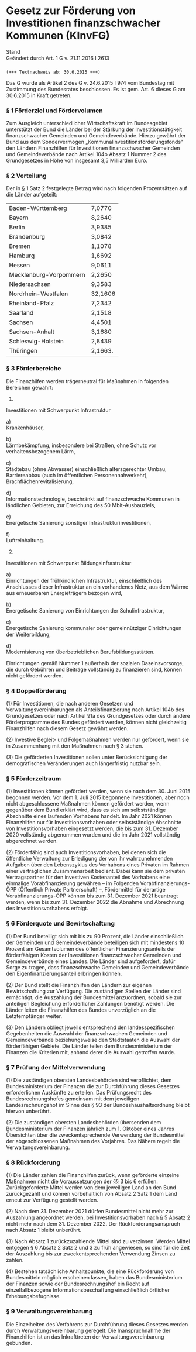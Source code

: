Gesetz zur Förderung von Investitionen finanzschwacher Kommunen (KInvFG)
========================================================================

Stand  
Geändert durch Art. 1 G v. 21.11.2016 I 2613

### 

```
(+++ Textnachweis ab: 30.6.2015 +++)
```

Das G wurde als Artikel 2 des G v. 24.6.2015 I 974 vom Bundestag mit Zustimmung des Bundesrates beschlossen. Es ist gem. Art. 6 dieses G am 30.6.2015 in Kraft getreten.

### § 1 Förderziel und Fördervolumen

Zum Ausgleich unterschiedlicher Wirtschaftskraft im Bundesgebiet unterstützt der Bund die Länder bei der Stärkung der Investitionstätigkeit finanzschwacher Gemeinden und Gemeindeverbände. Hierzu gewährt der Bund aus dem Sondervermögen „Kommunalinvestitionsförderungsfonds“ den Ländern Finanzhilfen für Investitionen finanzschwacher Gemeinden und Gemeindeverbände nach Artikel 104b Absatz 1 Nummer 2 des Grundgesetzes in Höhe von insgesamt 3,5 Milliarden Euro.

### § 2 Verteilung

Der in § 1 Satz 2 festgelegte Betrag wird nach folgenden Prozentsätzen auf die Länder aufgeteilt:

|                        |         |
|------------------------|---------|
| Baden-Württemberg      | 7,0770  |
| Bayern                 | 8,2640  |
| Berlin                 | 3,9385  |
| Brandenburg            | 3,0842  |
| Bremen                 | 1,1078  |
| Hamburg                | 1,6692  |
| Hessen                 | 9,0611  |
| Mecklenburg-Vorpommern | 2,2650  |
| Niedersachsen          | 9,3583  |
| Nordrhein-Westfalen    | 32,1606 |
| Rheinland-Pfalz        | 7,2342  |
| Saarland               | 2,1518  |
| Sachsen                | 4,4501  |
| Sachsen-Anhalt         | 3,1680  |
| Schleswig-Holstein     | 2,8439  |
| Thüringen              | 2,1663. |

### § 3 Förderbereiche

Die Finanzhilfen werden trägerneutral für Maßnahmen in folgenden Bereichen gewährt:

1.  
Investitionen mit Schwerpunkt Infrastruktur

a)  
Krankenhäuser,

b)  
Lärmbekämpfung, insbesondere bei Straßen, ohne Schutz vor verhaltensbezogenem Lärm,

c)  
Städtebau (ohne Abwasser) einschließlich altersgerechter Umbau, Barriereabbau (auch im öffentlichen Personennahverkehr), Brachflächenrevitalisierung,

d)  
Informationstechnologie, beschränkt auf finanzschwache Kommunen in ländlichen Gebieten, zur Erreichung des 50 Mbit-Ausbauziels,

e)  
Energetische Sanierung sonstiger Infrastrukturinvestitionen,

f)  
Luftreinhaltung.

2.  
Investitionen mit Schwerpunkt Bildungsinfrastruktur

a)  
Einrichtungen der frühkindlichen Infrastruktur, einschließlich des Anschlusses dieser Infrastruktur an ein vorhandenes Netz, aus dem Wärme aus erneuerbaren Energieträgern bezogen wird,

b)  
Energetische Sanierung von Einrichtungen der Schulinfrastruktur,

c)  
Energetische Sanierung kommunaler oder gemeinnütziger Einrichtungen der Weiterbildung,

d)  
Modernisierung von überbetrieblichen Berufsbildungsstätten.

Einrichtungen gemäß Nummer 1 außerhalb der sozialen Daseinsvorsorge, die durch Gebühren und Beiträge vollständig zu finanzieren sind, können nicht gefördert werden.

### § 4 Doppelförderung

(1) Für Investitionen, die nach anderen Gesetzen und Verwaltungsvereinbarungen als Anteilsfinanzierung nach Artikel 104b des Grundgesetzes oder nach Artikel 91a des Grundgesetzes oder durch andere Förderprogramme des Bundes gefördert werden, können nicht gleichzeitig Finanzhilfen nach diesem Gesetz gewährt werden.

(2) Investive Begleit- und Folgemaßnahmen werden nur gefördert, wenn sie in Zusammenhang mit den Maßnahmen nach § 3 stehen.

(3) Die geförderten Investitionen sollen unter Berücksichtigung der demografischen Veränderungen auch längerfristig nutzbar sein.

### § 5 Förderzeitraum

(1) Investitionen können gefördert werden, wenn sie nach dem 30. Juni 2015 begonnen werden. Vor dem 1. Juli 2015 begonnene Investitionen, aber noch nicht abgeschlossene Maßnahmen können gefördert werden, wenn gegenüber dem Bund erklärt wird, dass es sich um selbstständige Abschnitte eines laufenden Vorhabens handelt. Im Jahr 2021 können Finanzhilfen nur für Investitionsvorhaben oder selbstständige Abschnitte von Investitionsvorhaben eingesetzt werden, die bis zum 31. Dezember 2020 vollständig abgenommen wurden und die im Jahr 2021 vollständig abgerechnet werden.

(2) Förderfähig sind auch Investitionsvorhaben, bei denen sich die öffentliche Verwaltung zur Erledigung der von ihr wahrzunehmenden Aufgaben über den Lebenszyklus des Vorhabens eines Privaten im Rahmen einer vertraglichen Zusammenarbeit bedient. Dabei kann sie dem privaten Vertragspartner für den investiven Kostenanteil des Vorhabens eine einmalige Vorabfinanzierung gewähren – im Folgenden Vorabfinanzierungs-ÖPP (Öffentlich Private Partnerschaft) –, Fördermittel für derartige Vorabfinanzierungs-ÖPP können bis zum 31. Dezember 2021 beantragt werden, wenn bis zum 31. Dezember 2022 die Abnahme und Abrechnung des Investitionsvorhabens erfolgt.

### § 6 Förderquote und Bewirtschaftung

(1) Der Bund beteiligt sich mit bis zu 90 Prozent, die Länder einschließlich der Gemeinden und Gemeindeverbände beteiligen sich mit mindestens 10 Prozent am Gesamtvolumen des öffentlichen Finanzierungsanteils der förderfähigen Kosten der Investitionen finanzschwacher Gemeinden und Gemeindeverbände eines Landes. Die Länder sind aufgefordert, dafür Sorge zu tragen, dass finanzschwache Gemeinden und Gemeindeverbände den Eigenfinanzierungsanteil erbringen können.

(2) Der Bund stellt die Finanzhilfen den Ländern zur eigenen Bewirtschaftung zur Verfügung. Die zuständigen Stellen der Länder sind ermächtigt, die Auszahlung der Bundesmittel anzuordnen, sobald sie zur anteiligen Begleichung erforderlicher Zahlungen benötigt werden. Die Länder leiten die Finanzhilfen des Bundes unverzüglich an die Letztempfänger weiter.

(3) Den Ländern obliegt jeweils entsprechend den landesspezifischen Gegebenheiten die Auswahl der finanzschwachen Gemeinden und Gemeindeverbände beziehungsweise den Stadtstaaten die Auswahl der förderfähigen Gebiete. Die Länder teilen dem Bundesministerium der Finanzen die Kriterien mit, anhand derer die Auswahl getroffen wurde.

### § 7 Prüfung der Mittelverwendung

(1) Die zuständigen obersten Landesbehörden sind verpflichtet, dem Bundesministerium der Finanzen die zur Durchführung dieses Gesetzes erforderlichen Auskünfte zu erteilen. Das Prüfungsrecht des Bundesrechnungshofes gemeinsam mit dem jeweiligen Landesrechnungshof im Sinne des § 93 der Bundeshaushaltsordnung bleibt hiervon unberührt.

(2) Die zuständigen obersten Landesbehörden übersenden dem Bundesministerium der Finanzen jährlich zum 1. Oktober eines Jahres Übersichten über die zweckentsprechende Verwendung der Bundesmittel der abgeschlossenen Maßnahmen des Vorjahres. Das Nähere regelt die Verwaltungsvereinbarung.

### § 8 Rückforderung

(1) Die Länder zahlen die Finanzhilfen zurück, wenn geförderte einzelne Maßnahmen nicht die Voraussetzungen der §§ 3 bis 6 erfüllen. Zurückgeforderte Mittel werden von dem jeweiligen Land an den Bund zurückgezahlt und können vorbehaltlich von Absatz 2 Satz 1 dem Land erneut zur Verfügung gestellt werden.

(2) Nach dem 31. Dezember 2021 dürfen Bundesmittel nicht mehr zur Auszahlung angeordnet werden, bei Investitionsvorhaben nach § 5 Absatz 2 nicht mehr nach dem 31. Dezember 2022. Der Rückforderungsanspruch nach Absatz 1 bleibt unberührt.

(3) Nach Absatz 1 zurückzuzahlende Mittel sind zu verzinsen. Werden Mittel entgegen § 6 Absatz 2 Satz 2 und 3 zu früh angewiesen, so sind für die Zeit der Auszahlung bis zur zweckentsprechenden Verwendung Zinsen zu zahlen.

(4) Bestehen tatsächliche Anhaltspunkte, die eine Rückforderung von Bundesmitteln möglich erscheinen lassen, haben das Bundesministerium der Finanzen sowie der Bundesrechnungshof ein Recht auf einzelfallbezogene Informationsbeschaffung einschließlich örtlicher Erhebungsbefugnisse.

### § 9 Verwaltungsvereinbarung

Die Einzelheiten des Verfahrens zur Durchführung dieses Gesetzes werden durch Verwaltungsvereinbarung geregelt. Die Inanspruchnahme der Finanzhilfen ist an das Inkrafttreten der Verwaltungsvereinbarung gebunden.
